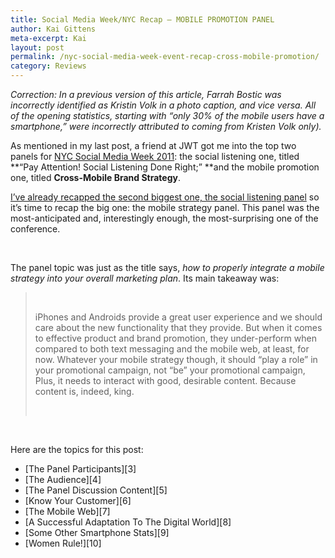 ```yaml
---
title: Social Media Week/NYC Recap – MOBILE PROMOTION PANEL
author: Kai Gittens
meta-excerpt: Kai
layout: post
permalink: /nyc-social-media-week-event-recap-cross-mobile-promotion/
category: Reviews
---
```

*Correction: In a previous version of this article, Farrah Bostic was incorrectly identified as Kristin Volk in a photo caption, and vice versa. All of the opening statistics, starting with “only 30% of the mobile users have a smartphone,” were incorrectly attributed to coming from Kristen Volk only).*

As mentioned in my last post, a friend at JWT got me into the top two panels for [NYC Social Media Week 2011][1]: the social listening one, titled **“Pay Attention! Social Listening Done Right;” **and the mobile promotion one, titled **Cross-Mobile Brand Strategy**. 

 [1]: http://socialmediaweek.org/

[I’ve already recapped the second biggest one, the social listening panel][2] so it’s time to recap the big one: the mobile strategy panel. This panel was the most-anticipated and, interestingly enough, the most-surprising one of the conference.

 [2]: http://kaidez.com/nyc-social-media-week-event-recap-social-listening/

 

The panel topic was just as the title says, *how to properly integrate a mobile strategy into your overall marketing plan*. Its main takeaway was:

>  
> 
> iPhones and Androids provide a great user experience and we should care about the new functionality that they provide. But when it comes to effective product and brand promotion, they under-perform when compared to both text messaging and the mobile web, at least, for now. Whatever your mobile strategy though, it should “play a role” in your promotional campaign, not “be” your promotional campaign, Plus, it needs to interact with good, desirable content. Because content is, indeed, king.
> 
>  

 

Here are the topics for this post:

*   [The Panel Participants][3]
*   [The Audience][4]
*   [The Panel Discussion Content][5]
*   [Know Your Customer][6]
*   [The Mobile Web][7]
*   [A Successful Adaptation To The Digital World][8]
*   [Some Other Smartphone Stats][9]
*   [Women Rule!][10]